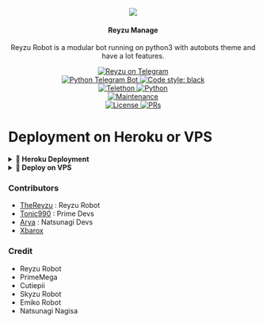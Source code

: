 <p align="center">
  <img src="https://telegra.ph/file/5ffffa59ab0d812b81734.jpg">
</p>

<h4><p align="center"> Reyzu Manage </p></h4>

<p align="center">Reyzu Robot is a modular bot running on python3 with autobots theme and have a lot features.</p>

<p align="center">
<a href="https://t.me/ReyzuRobot"> <img src="https://img.shields.io/badge/Reyzu-Robot-blue?&logo=telegram" alt="Reyzu on Telegram" /> </a><br>
<a href="https://python-telegram-bot.org"> <img src="https://img.shields.io/badge/PTB-13.9.0-white?&style=flat-round&logo=github" alt="Python Telegram Bot" /> </a>
<a href="https://github.com/psf/black"><img alt="Code style: black" src="https://img.shields.io/badge/code%20style-black-000000.svg"></a><br>
<a href="https://docs.telethon.dev"> <img src="https://img.shields.io/badge/Telethon-1.24.0-red?&style=flat-round&logo=github" alt="Telethon" /> </a>
<a href="https://docs.python.org"> <img src="https://img.shields.io/badge/Python-3.10.1-purple?&style=flat-round&logo=python" alt="Python" /> </a><br>
<a href="https://GitHub.com/Tonic990/PrimeMega"> <img src="https://img.shields.io/badge/Maintained-Yes-yellow.svg" alt="Maintenance" /> </a><br>
<a href="https://github.com/Tonic990/PrimeMega/blob/main/LICENSE"> <img src="https://img.shields.io/badge/License-GPLv3-blue.svg" alt="License" /> </a>
<a href="https://makeapullrequest.com"> <img src="https://img.shields.io/badge/PRs-Welcome-blue.svg?style=flat-round" alt="PRs" /> </a>
</p>

# Deployment on Heroku or VPS

<details>
<summary><b> 🚀 Heroku Deployment</b></summary>
<br>
<h4>Click the button below to deploy Prime on Heroku!</h4>    
<a href="https://heroku.com/deploy?template=https://github.com/TheReyzu/ReyzuRobot"><img src="https://img.shields.io/badge/Deploy%20To%20Heroku-blueviolet?style=for-the-badge&logo=heroku" width="200""/></a>

<h4>Click the button below to deploy Reyzu on heroku Bot!</h4>
<a href="https://telegram.dog/XTZ_HerokuBot?start=VG9uaTg4MC9QcmltZU1lZ2EgTWFzdGVy"><img src="https://img.shields.io/badge/Deploy%20To%20Bot%20Telegram-blue?style=for-the-badge&logo=telegram" width="200""/></a>
</details>

<details>
<summary><b>🔗 Deploy on VPS</b></summary>
<br>
    
### Tutorial Deploy on VPS
1. Creat Screen
```console
screen -S ReyzuRobot
```
2. Clone Github
```console
git clone https://github.com/TheReyzu/ReyzuRobot && cd ReyzuRobot
```
3. Install Requirement
```console
pip3 install -U -r requirements.txt
```
4. Cp Sample.env
```console
cp reyzu.env .env
```
5. ctrl+i (edit env) - ctrl+c (done env) - :wq  (save env)
```console
vi .env
```
6. Bash Start
```console
bash start
```

</details>

### Contributors
- [TheReyzu](https://github.com/TheReyzu) : Reyzu Robot
- [Tonic990](https://github.com/Tonic990) : Prime Devs
- [Arya](https://github.com/aryazakaria01) : Natsunagi Devs
- [Xbarox](https://github.com/Xbaroxx)

### Credit
- Reyzu Robot
- PrimeMega
- Cutiepii
- Skyzu Robot
- Emiko Robot
- Natsunagi Nagisa
